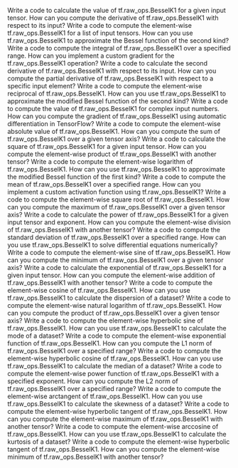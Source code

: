 Write a code to calculate the value of tf.raw_ops.BesselK1 for a given input tensor.
How can you compute the derivative of tf.raw_ops.BesselK1 with respect to its input?
Write a code to compute the element-wise tf.raw_ops.BesselK1 for a list of input tensors.
How can you use tf.raw_ops.BesselK1 to approximate the Bessel function of the second kind?
Write a code to compute the integral of tf.raw_ops.BesselK1 over a specified range.
How can you implement a custom gradient for the tf.raw_ops.BesselK1 operation?
Write a code to calculate the second derivative of tf.raw_ops.BesselK1 with respect to its input.
How can you compute the partial derivative of tf.raw_ops.BesselK1 with respect to a specific input element?
Write a code to compute the element-wise reciprocal of tf.raw_ops.BesselK1.
How can you use tf.raw_ops.BesselK1 to approximate the modified Bessel function of the second kind?
Write a code to compute the value of tf.raw_ops.BesselK1 for complex input numbers.
How can you compute the gradient of tf.raw_ops.BesselK1 using automatic differentiation in TensorFlow?
Write a code to compute the element-wise absolute value of tf.raw_ops.BesselK1.
How can you compute the sum of tf.raw_ops.BesselK1 over a given tensor axis?
Write a code to calculate the square of tf.raw_ops.BesselK1 for a given input tensor.
How can you compute the element-wise product of tf.raw_ops.BesselK1 with another tensor?
Write a code to compute the element-wise logarithm of tf.raw_ops.BesselK1.
How can you use tf.raw_ops.BesselK1 to approximate the modified Bessel function of the first kind?
Write a code to compute the mean of tf.raw_ops.BesselK1 over a specified range.
How can you implement a custom activation function using tf.raw_ops.BesselK1?
Write a code to compute the element-wise square root of tf.raw_ops.BesselK1.
How can you compute the maximum of tf.raw_ops.BesselK1 over a given tensor axis?
Write a code to calculate the power of tf.raw_ops.BesselK1 for a given input tensor and exponent.
How can you compute the element-wise division of tf.raw_ops.BesselK1 with another tensor?
Write a code to compute the standard deviation of tf.raw_ops.BesselK1 over a specified range.
How can you use tf.raw_ops.BesselK1 to solve differential equations numerically?
Write a code to compute the element-wise sine of tf.raw_ops.BesselK1.
How can you compute the minimum of tf.raw_ops.BesselK1 over a given tensor axis?
Write a code to calculate the exponential of tf.raw_ops.BesselK1 for a given input tensor.
How can you compute the element-wise addition of tf.raw_ops.BesselK1 with another tensor?
Write a code to compute the element-wise cosine of tf.raw_ops.BesselK1.
How can you use tf.raw_ops.BesselK1 to calculate the dispersion of a dataset?
Write a code to compute the element-wise natural logarithm of tf.raw_ops.BesselK1.
How can you compute the product of tf.raw_ops.BesselK1 over a given tensor axis?
Write a code to compute the element-wise hyperbolic sine of tf.raw_ops.BesselK1.
How can you use tf.raw_ops.BesselK1 to calculate the mode of a dataset?
Write a code to compute the element-wise exponential function of tf.raw_ops.BesselK1.
How can you compute the L1 norm of tf.raw_ops.BesselK1 over a specified range?
Write a code to compute the element-wise hyperbolic cosine of tf.raw_ops.BesselK1.
How can you use tf.raw_ops.BesselK1 to calculate the median of a dataset?
Write a code to compute the element-wise power function of tf.raw_ops.BesselK1 with a specified exponent.
How can you compute the L2 norm of tf.raw_ops.BesselK1 over a specified range?
Write a code to compute the element-wise arctangent of tf.raw_ops.BesselK1.
How can you use tf.raw_ops.BesselK1 to calculate the skewness of a dataset?
Write a code to compute the element-wise hyperbolic tangent of tf.raw_ops.BesselK1.
How can you compute the element-wise maximum of tf.raw_ops.BesselK1 with another tensor?
Write a code to compute the element-wise arccosine of tf.raw_ops.BesselK1.
How can you use tf.raw_ops.BesselK1 to calculate the kurtosis of a dataset?
Write a code to compute the element-wise hyperbolic tangent of tf.raw_ops.BesselK1.
How can you compute the element-wise minimum of tf.raw_ops.BesselK1 with another tensor?